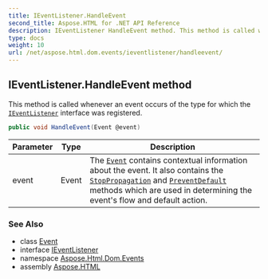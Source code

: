 ```yaml
---
title: IEventListener.HandleEvent
second_title: Aspose.HTML for .NET API Reference
description: IEventListener HandleEvent method. This method is called whenever an event occurs of the type for which the IEventListener interface was registered
type: docs
weight: 10
url: /net/aspose.html.dom.events/ieventlistener/handleevent/
---
```

## IEventListener.HandleEvent method

This method is called whenever an event occurs of the type for which the [`IEventListener`](../) interface was registered.

```csharp
public void HandleEvent(Event @event)
```

| Parameter | Type | Description |
| --- | --- | --- |
| event | Event | The [`Event`](../../event/) contains contextual information about the event. It also contains the [`StopPropagation`](../../event/stoppropagation/) and [`PreventDefault`](../../event/preventdefault/) methods which are used in determining the event's flow and default action. |

### See Also

* class [Event](../../event/)
* interface [IEventListener](../)
* namespace [Aspose.Html.Dom.Events](../../../aspose.html.dom.events/)
* assembly [Aspose.HTML](../../../)
